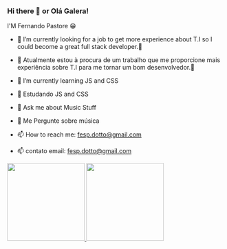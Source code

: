### Hi there 👋 or Olá Galera!

  I'M Fernando Pastore 😁

- 🔭 I’m currently looking for a job to get more experience about T.I so I could become a great full stack developer.🙌

- 🔭 Atualmente estou à procura de um trabalho que me proporcione mais experiência sobre T.I para me tornar um bom desenvolvedor.🙌

- 🌱 I’m currently learning JS and CSS

- 🌱 Estudando JS and CSS

- 💬 Ask me about Music Stuff

- 💬 Me Pergunte sobre música 

- 📫 How to reach me: fesp.dotto@gmail.com   

- 📫 contato email: fesp.dotto@gmail.com 

<div>
  <a href="https://github.com/fernandoPastore">
  <img height="180em" src="https://github-readme-stats.vercel.app/api?username=fernandoPastore&show_icons=true&theme=dracula&include_all_commits=true&count_private=true"/>
  <img height="180em" src="https://github-readme-stats.vercel.app/api/top-langs/?username=fernandoPastore&layout=compact&langs_count=10&theme=dracula"/>
</div>
